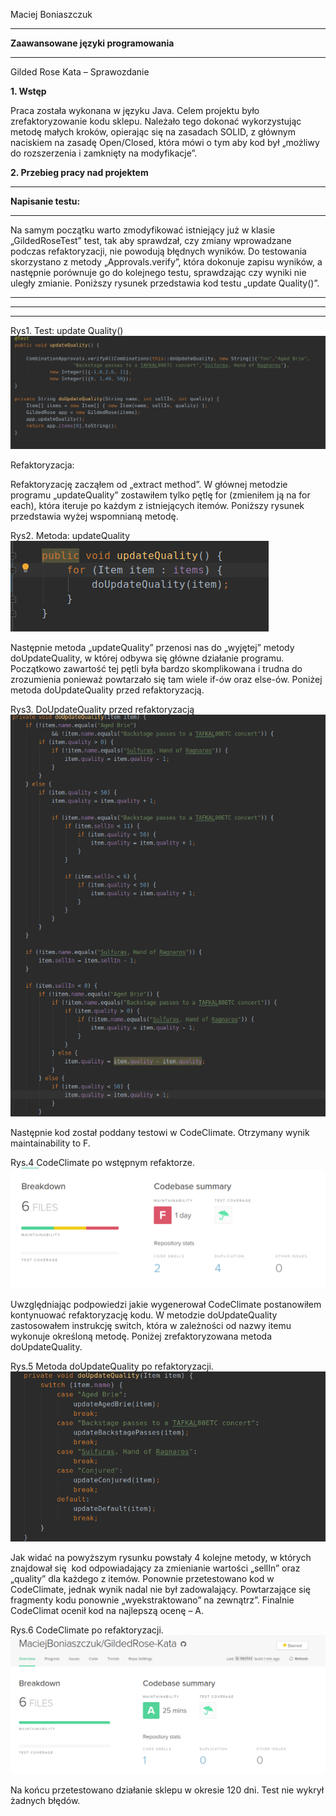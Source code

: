Maciej Boniaszczuk

****

**Zaawansowane języki programowania**

****

Gilded Rose Kata – Sprawozdanie

**1. Wstęp**

Praca została wykonana w języku Java. Celem projektu było zrefaktoryzowanie kodu sklepu. Należało tego dokonać wykorzystując metodę małych kroków, opierając się na zasadach SOLID, z głównym naciskiem na zasadę Open/Closed, która mówi o tym aby kod był „możliwy do rozszerzenia i zamknięty na modyfikacje”.

**2. Przebieg pracy nad projektem**

****

**Napisanie testu:**

****

Na samym początku warto zmodyfikować istniejący już w klasie „GildedRoseTest” test, tak aby sprawdzał, czy zmiany wprowadzane podczas refaktoryzacji, nie powodują błędnych wyników. Do testowania skorzystano z metody „Approvals.verify”, która dokonuje zapisu wyników, a następnie porównuje go do kolejnego testu, sprawdzając czy wyniki nie uległy zmianie. Poniższy rysunek przedstawia kod testu „update Quality()”.

****

****

****

Rys1. Test: update Quality()
![](/img/rys1.png) 

Refaktoryzacja:

Refaktoryzację zacząłem od „extract method”. W głównej metodzie programu „updateQuality” zostawiłem tylko pętlę for (zmieniłem ją na for each), która iteruje po każdym z istniejących itemów. Poniższy rysunek przedstawia wyżej wspomnianą metodę.

Rys2. Metoda: updateQuality
![](/img/rys2.png) 

Następnie metoda „updateQuality” przenosi nas do „wyjętej” metody doUpdateQuality, w której odbywa się główne działanie programu. Początkowo zawartość tej pętli była bardzo skomplikowana i trudna do zrozumienia ponieważ powtarzało się tam wiele if-ów oraz else-ów. Poniżej metoda doUpdateQuality przed refaktoryzacją.

Rys3. DoUpdateQuality przed refaktoryzacją
![](/img/rys3.png) 

Następnie kod został poddany testowi w CodeClimate. Otrzymany wynik maintainability to F.

Rys.4 CodeClimate po wstępnym refaktorze.
![](/img/rys4.png) 

Uwzględniając podpowiedzi jakie wygenerował CodeClimate postanowiłem kontynuować refaktoryzację kodu. W metodzie doUpdateQuality zastosowałem instrukcję switch, która w zależności od nazwy itemu wykonuje określoną metodę. Poniżej zrefaktoryzowana metoda doUpdateQuality.

Rys.5 Metoda doUpdateQuality po refaktoryzacji.
![](/img/rys5.png) 

Jak widać na powyższym rysunku powstały 4 kolejne metody, w których znajdował się  kod odpowiadający za zmienianie wartości „sellIn” oraz „quality” dla każdego z itemów. Ponownie przetestowano kod w CodeClimate, jednak wynik nadal nie był zadowalający. Powtarzające się fragmenty kodu ponownie „wyekstraktowano” na zewnątrz”. Finalnie CodeClimat ocenił kod na najlepszą ocenę – A.

Rys.6 CodeClimate po refaktoryzacji.
![](/img/rys6.png) 

Na końcu przetestowano działanie sklepu w okresie 120 dni. Test nie wykrył żadnych błędów.
